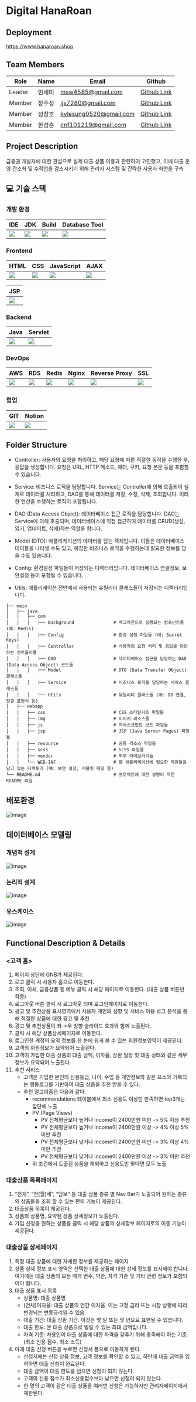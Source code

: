 # Digital HanaRoan
## Deployment
https://www.hanaroan.shop

## Team Members

|Role |Name  |Email                |Github                                         |
|-----|------|---------------------|-----------------------------------------------|
|Leader|민새미|msw4585@gmail.com    |[Github Link](https://github.com/petcu1004)    |
|Member|장주성|jjs7280@gmail.com    |[Github Link](https://github.com/jangjuseong)  |
|Member|성창호|kylesung0520@gmail.com|[Github Link](https://github.com/kylesung0520) |
|Member|한성훈|cnf101219@gmail.com  |[Github Link](https://github.com/seonghunhan)  |

## Project Description
금융권 개발자에 대한 관심으로 실제 대출 상품 이용과 관련하여 고민했고, 이에 대출 운영 간소화 및 수작업을 감소시키기 위해 관리자 시스템 및 간략한 사용자 화면을 구축

## 💻 기술 스택

### 개발 환경

| IDE                                                                                                            | JDK                                                                                                      | Build                                                                                                  | Database Tool |
|----------------------------------------------------------------------------------------------------------------|----------------------------------------------------------------------------------------------------------|--------------------------------------------------------------------------------------------------------|---------------|
| <img src="https://img.shields.io/badge/IntelliJ-000000?style=for-the-badge&logo=IntelliJIDEA&logoColor=white"> | <img  src="https://img.shields.io/badge/JDK 11-007396?style=for-the-badge&logo=Java&logoColor=white"> | <img src="https://img.shields.io/badge/Gradle-02303A?style=for-the-badge&logo=gradle&logoColor=white"> | <img src="https://img.shields.io/badge/DataGrip-000000?style=for-the-badge&logo=JetBrains&logoColor=white"> |

### Frontend

| HTML                                                                                                 | CSS                                                                                               | JavaScript                                                                                                     | AJAX                                                                                                 |
|------------------------------------------------------------------------------------------------------|---------------------------------------------------------------------------------------------------|----------------------------------------------------------------------------------------------------------------|------------------------------------------------------------------------------------------------------|
| <img src="https://img.shields.io/badge/HTML5-E34F26?style=for-the-badge&logo=HTML5&logoColor=white"> | <img src="https://img.shields.io/badge/CSS-1572B6?style=for-the-badge&logo=css3&logoColor=white"> | <img src="https://img.shields.io/badge/Javascript-F7DF1E?style=for-the-badge&logo=javascript&logoColor=white"> | <img src="https://img.shields.io/badge/AJAX-0076D6?style=for-the-badge&logo=Microsoft Azure&logoColor=white"> |

| JSP                                                                                                 | 
|------------------------------------------------------------------------------------------------------| 
| <img src="https://img.shields.io/badge/JSP-ED8B00?style=for-the-badge&logo=Java&logoColor=white"> |

### Backend

| Java                                                                                                 | Servlet                                                                                               |
|------------------------------------------------------------------------------------------------------|---------------------------------------------------------------------------------------------------|
| <img src="https://img.shields.io/badge/Java-ED8B00?style=for-the-badge&logo=Java&logoColor=white"> | <img src="https://img.shields.io/badge/Servlet-ED8B00?style=for-the-badge&logo=Java&logoColor=white"> |

### DevOps

| AWS                                                                                                     | RDS                                                                                                | Redis                                                                                                 | Nginx                                                                                                 | Reverse Proxy                                                                                                 | SSL                                                                                                |
|---------------------------------------------------------------------------------------------------------|----------------------------------------------------------------------------------------------------|------------------------------------------------------------------------------------------------------|------------------------------------------------------------------------------------------------------|-------------------------------------------------------------------------------------------------------------|-----------------------------------------------------------------------------------------------------|
| <img src="https://img.shields.io/badge/AWS-232F3E?style=for-the-badge&logo=Amazon AWS&logoColor=white"> | <img src="https://img.shields.io/badge/RDS-232F3E?style=for-the-badge&logo=Amazon AWS&logoColor=white"> | <img src="https://img.shields.io/badge/Redis-DC382D?style=for-the-badge&logo=Redis&logoColor=white"> | <img src="https://img.shields.io/badge/Nginx-269539?style=for-the-badge&logo=Nginx&logoColor=white"> | <img src="https://img.shields.io/badge/Reverse Proxy-269539?style=for-the-badge&logo=Nginx&logoColor=white"> | <img src="https://img.shields.io/badge/SSL-721412?style=for-the-badge&logo=Let's Encrypt&logoColor=white"> |

### 협업

| GIT                                                                                                     | Notion                                                                                                |
|---------------------------------------------------------------------------------------------------------|----------------------------------------------------------------------------------------------------|
| <img src="https://img.shields.io/badge/Git-F05032?style=for-the-badge&logo=Git&logoColor=white"> | <img src="https://img.shields.io/badge/Notion-000000?style=for-the-badge&logo=Notion&logoColor=white"> |



## Folder Structure
- Controller: 사용자의 요청을 처리하고, 해당 요청에 따른 적절한 동작을 수행한 후, 응답을 생성합니다. 요청은 URL, HTTP 메소드, 헤더, 쿠키, 요청 본문 등을 포함할 수 있습니다.

- Service: 비즈니스 로직을 담당합니다. Service는 Controller에 의해 호출되어 실제로 데이터를 처리하고, DAO를 통해 데이터를 저장, 수정, 삭제, 조회합니다. 이러한 연산을 수행하는 로직이 포함됩니다.

- DAO (Data Access Object): 데이터베이스 접근 로직을 담당합니다. DAO는 Service에 의해 호출되며, 데이터베이스에 직접 접근하여 데이터를 CRUD(생성, 읽기, 업데이트, 삭제)하는 역할을 합니다.

- Model (DTO): 애플리케이션의 데이터를 담는 객체입니다. 이들은 데이터베이스 테이블을 나타낼 수도 있고, 복잡한 비즈니스 로직을 수행하는데 필요한 정보를 담을 수도 있습니다.

- Config: 환경설정 파일들이 저장되는 디렉터리입니다. 데이터베이스 연결정보, 보안설정 등이 포함될 수 있습니다.

- Utils: 애플리케이션 전반에서 사용되는 유틸리티 클래스들이 저장되는 디렉터리입니다.
 
```
├── main
│   ├── java
│   │   ├── com
│   │   │   ├── Background               # 백그라운드로 실행되는 컴포넌트들 (예: Redis)
│   │   │   ├── Config                   # 환경 설정 파일들 (예: Secret Keys)
│   │   │   ├── Controller               # 사용자의 요청 처리 및 응답을 담당하는 컨트롤러들
│   │   │   ├── DAO                      # 데이터베이스 접근을 담당하는 DAO (Data Access Object) 코드들
│   │   │   ├── Model                    # DTO (Data Transfer Object) 클래스들
│   │   │   ├── Service                  # 비즈니스 로직을 담당하는 서비스 클래스들
│   │   │   └── Utils                    # 유틸리티 클래스들 (예: DB 연결, 정규 표현식 등)
│   ├── webapp
│   │   ├── css                          # CSS 스타일시트 파일들
│   │   ├── img                          # 이미지 리소스들
│   │   ├── js                           # 자바스크립트 코드 파일들
│   │   ├── jsp                          # JSP (Java Server Pages) 파일들
│   │   ├── resource                     # 공통 리소스 파일들
│   │   ├── scss                         # SCSS 파일들
│   │   ├── vendor                       # 외부 라이브러리들
│   │   └── WEB-INF                      # 웹 애플리케이션에 필요한 자원들을 담고 있는 디렉토리 (예: 보안 설정, 서블릿 매핑 등)
└── README.md                            # 프로젝트에 대한 설명이 적힌 README 파일
```

## 배포환경
![image](https://github.com/seonghunhan/portfolio-web-version/assets/88662101/2f4bea2f-fa3c-4a32-8ce7-a9fda9f8a097)

## 데이터베이스 모델링

### 개념적 설계
![image](https://github.com/seonghunhan/portfolio-web-version/assets/88662101/ccb73fa6-122b-432e-9e16-ca514676d4e9)

### 논리적 설계
![image](https://github.com/seonghunhan/portfolio-web-version/assets/88662101/523ab247-3465-4588-b595-919b65676af2)

### 유스케이스
![image](https://github.com/seonghunhan/portfolio-web-version/assets/88662101/36c420ef-3e68-4fd9-9608-eb8d8406ce3e)


## Functional Description & Details

### <고객 홈>

1. 페이지 상단에 GNB가 제공된다. 
2. 로고 클릭 시 사용자 홈으로 이동한다.
3. 조회, 이체, 금융상품 등 메뉴 클릭 시 해당 페이지로 이동한다. (대출 상품 버튼만 작동)
4. 로그아웃 버튼 클릭 시 로그아웃 되며 로그인페이지로 이동한다.
5. 광고 및 추천상품 표시영역에서 사용자 개인의 성향 및 서비스 이용 로그 분석을 통해 적절한 상품에 대한 광고 및 추천
6. 광고 및 추천상품이 좌->우 방향 슬라이드 효과와 함께 노출된다.
7. 클릭 시 해당 상품상세페이지로 이동한다.
8. 로그인한 계정의 요약 정보를 한 눈에 쉽게 볼 수 있는 회원정보영역이 제공된다.
9. 고객의 회원정보가 요약되어 노출된다. 
10. 고객이 가입한 대출 상품의 대출 금액, 이자율, 상환 일정 및 대출 상태와 같은 세부 정보가 요약되어 노출된다.
11. 추천 서비스
    - 고객은 기입한 본인의 신용등급, 나이, 수입 등 개인정보와 같은 요소와 기록되는 행동로그를 기반하여 대출 상품을 추천 받을 수 있다.
    - 추천 알고리즘은 다음과 같다.
        - recommendations 테이블에서 최소 신용도 이상만 만족하면 top3개는 앞단에 노출
        - PV (Page Views)
            - PV 전체평균보다 높거나 income이 2400만원 미만 -> 5% 이상 추천
            - PV 전체평균보다 높거나 income이 2400만원 이상 -> 4% 이상 5% 미만 추천
            - PV 전체평균보다 낮거나 income이 2400만원 미만 -> 3% 이상 4% 미만 추천 
            - PV 전체평균보다 낮거나 income이 2400만원 이상 -> 3% 미만 추천
        - 위 조건에서 도출된 상품을 제외하고 신용도만 맞다면 모두 노출

### 대출상품 목록페이지

1. “전체”, “전(월)세”, “담보” 등 대출 상품 종류 별 Nav Bar가 노출되어 원하는 종류의 상품들을 조회 할 수 있는 편의 기능이 제공된다.
2. 대출상품 목록이 제공된다.
3. 상품의 상품명, 요약된 상품 상세정보가 노출된다.
4. 가입 신청을 원하는 상품을 클릭 시 해당 상품의 상세정보 페이지로의 이동 기능이 제공된다.

### 대출상품 상세페이지

1. 특정 대출 상품에 대한 자세한 정보를 제공하는 페이지
2. 상품 상세 정보 표시 영역은 선택한 대출 상품에 대한 상세 정보를 표시해야 합니다. 여기에는 대출 상품의 모든 매개 변수, 약관, 자격 기준 및 기타 관련 정보가 포함되어야 합니다.
3. 대출 상품 표시 목록
    - 상품명: 대출 상품명
    - (연체)이자율: 대출 상품의 연간 이자율. 이는 고정 금리 또는 시장 상황에 따라 변경되는 변동금리일 수 있음.
    - 대출 기간: 대출 상환 기간. 이것은 몇 달 또는 몇 년으로 표현될 수 있습니다.
    - 대출 한도: 본 대출 상품으로 빌릴 수 있는 최대 금액입니다.
    - 자격 기준: 차용인이 대출 상품에 대한 자격을 갖추기 위해 충족해야 하는 기준. (최소 신용 점수, 최소 소득)
4. 아래 대출 신청 버튼을 누르면 신청서 폼으로 이동하게 된다.
    - 신청서에는 신청 상품 정보, 고객 정보를 확인할 수 있고, 하단에 대출 금액을 입력하면 대출 신청이 완료된다.
    - 대출 금액이 대출 한도를 넘으면 신청이 되지 않는다.
    - 고객의 신용 점수가 최소신용점수보다 낮으면 신청이 되지 않는다.
    - 한 명의 고객이 같은 대출 상품을 여러번 신청은 가능하지만 관리자페이지에서 제한된다.
